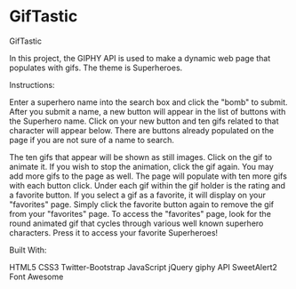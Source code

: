 # GifTastic

GifTastic


In this project, the GIPHY API is used to make a dynamic web page that populates with gifs.  The theme is Superheroes.


Instructions:

Enter a superhero name into the search box and click the "bomb" to submit. After you submit a name, a new button will appear in the list of buttons with the Superhero name. Click on your new button and ten gifs related to that character will appear below. There are buttons already populated on the page if you are not sure of a name to search.

The ten gifs that appear will be shown as still images.  Click on the gif to animate it.  If you wish to stop the animation, click the gif again.  You may add more gifs to the page as well.  The page will populate with ten more gifs with each button click.  Under each gif within the gif holder is the rating and a favorite button.  If you select a gif as a favorite, it will display on your "favorites" page.  Simply click the favorite button again to remove the gif from your "favorites" page.  To access the "favorites" page, look for the round animated gif that cycles through various well known superhero characters.  Press it to access your favorite Superheroes!


Built With:

HTML5
CSS3
Twitter-Bootstrap
JavaScript
jQuery 
giphy API
SweetAlert2
Font Awesome